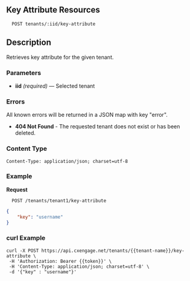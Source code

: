 ## Key Attribute Resources

```
  POST tenants/:iid/key-attribute
```

## Description

Retrieves key attribute for the given tenant.


### Parameters

- **iid** _(required)_ — Selected tenant

### Errors

All known errors will be returned in a JSON map with key "error".

- **404 Not Found** - The requested tenant does not exist or has been deleted.

### Content Type

```
Content-Type: application/json; charset=utf-8
```

### Example

**Request**

```
  POST /tenants/tenant1/key-attribute
```

```json
{
    "key": "username"
}
```
 
### curl Example

```
curl -X POST https://api.cxengage.net/tenants/{{tenant-name}}/key-attribute \
 -H 'Authorization: Bearer {{token}}' \
 -H 'Content-Type: application/json; charset=utf-8' \
 -d '{"key" : "username"}' 
```

